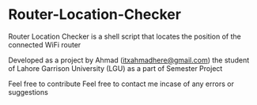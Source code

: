 # Router-Location-Checker
Router Location Checker is a shell script that locates the position of the connected WiFi router


Developed as a project by Ahmad (itxahmadhere@gmail.com) the student of Lahore Garrison University (LGU) as a part of Semester Project

Feel free to contribute
Feel free to contact me incase of any errors or suggestions 
